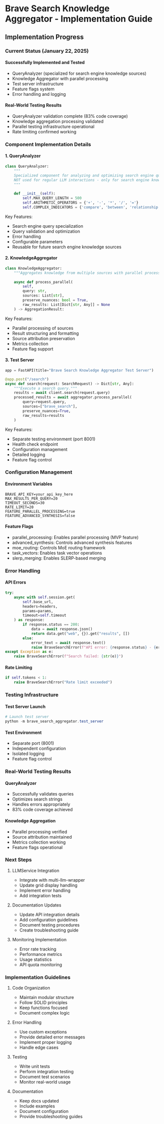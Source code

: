 # Brave Search Knowledge Aggregator - Implementation Guide

## Implementation Progress

### Current Status (January 22, 2025)

#### Successfully Implemented and Tested
- QueryAnalyzer (specialized for search engine knowledge sources)
- Knowledge Aggregator with parallel processing
- Test server infrastructure
- Feature flags system
- Error handling and logging

#### Real-World Testing Results
- QueryAnalyzer validation complete (83% code coverage)
- Knowledge aggregation processing validated
- Parallel testing infrastructure operational
- Rate limiting confirmed working

### Component Implementation Details

#### 1. QueryAnalyzer
```python
class QueryAnalyzer:
    """
    Specialized component for analyzing and optimizing search engine queries.
    NOT used for regular LLM interactions - only for search engine knowledge sources.
    """
    
    def __init__(self):
        self.MAX_QUERY_LENGTH = 500
        self.ARITHMETIC_OPERATORS = {'+', '-', '*', '/', '='}
        self.COMPLEX_INDICATORS = {'compare', 'between', 'relationship', 'correlation', 'difference'}
```

Key Features:
- Search engine query specialization
- Query validation and optimization
- Error handling
- Configurable parameters
- Reusable for future search engine knowledge sources

#### 2. KnowledgeAggregator
```python
class KnowledgeAggregator:
    """Aggregates knowledge from multiple sources with parallel processing."""
    
    async def process_parallel(
        self,
        query: str,
        sources: List[str],
        preserve_nuances: bool = True,
        raw_results: List[Dict[str, Any]] = None
    ) -> AggregationResult:
```

Key Features:
- Parallel processing of sources
- Result structuring and formatting
- Source attribution preservation
- Metrics collection
- Feature flag support

#### 3. Test Server
```python
app = FastAPI(title="Brave Search Knowledge Aggregator Test Server")

@app.post("/search")
async def search(request: SearchRequest) -> Dict[str, Any]:
    """Execute a search query."""
    results = await client.search(request.query)
    processed_results = await aggregator.process_parallel(
        query=request.query,
        sources=["brave_search"],
        preserve_nuances=True,
        raw_results=results
    )
```

Key Features:
- Separate testing environment (port 8001)
- Health check endpoint
- Configuration management
- Detailed logging
- Feature flag control

### Configuration Management

#### Environment Variables
```plaintext
BRAVE_API_KEY=your_api_key_here
MAX_RESULTS_PER_QUERY=20
TIMEOUT_SECONDS=30
RATE_LIMIT=20
FEATURE_PARALLEL_PROCESSING=true
FEATURE_ADVANCED_SYNTHESIS=false
```

#### Feature Flags
- parallel_processing: Enables parallel processing (MVP feature)
- advanced_synthesis: Controls advanced synthesis features
- moe_routing: Controls MoE routing framework
- task_vectors: Enables task vector operations
- slerp_merging: Enables SLERP-based merging

### Error Handling

#### API Errors
```python
try:
    async with self.session.get(
        self.base_url,
        headers=headers,
        params=params,
        timeout=self.timeout
    ) as response:
        if response.status == 200:
            data = await response.json()
            return data.get("web", {}).get("results", [])
        else:
            error_text = await response.text()
            raise BraveSearchError(f"API error: {response.status} - {error_text}")
except Exception as e:
    raise BraveSearchError(f"Search failed: {str(e)}")
```

#### Rate Limiting
```python
if self.tokens < 1:
    raise BraveSearchError("Rate limit exceeded")
```

### Testing Infrastructure

#### Test Server Launch
```powershell
# Launch test server
python -m brave_search_aggregator.test_server
```

#### Test Environment
- Separate port (8001)
- Independent configuration
- Isolated logging
- Feature flag control

### Real-World Testing Results

#### QueryAnalyzer
- Successfully validates queries
- Optimizes search strings
- Handles errors appropriately
- 83% code coverage achieved

#### Knowledge Aggregation
- Parallel processing verified
- Source attribution maintained
- Metrics collection working
- Feature flags operational

### Next Steps

1. LLMService Integration
   - Integrate with multi-llm-wrapper
   - Update grid display handling
   - Implement error handling
   - Add integration tests

2. Documentation Updates
   - Update API integration details
   - Add configuration guidelines
   - Document testing procedures
   - Create troubleshooting guide

3. Monitoring Implementation
   - Error rate tracking
   - Performance metrics
   - Usage statistics
   - API quota monitoring

### Implementation Guidelines

1. Code Organization
   - Maintain modular structure
   - Follow SOLID principles
   - Keep functions focused
   - Document complex logic

2. Error Handling
   - Use custom exceptions
   - Provide detailed error messages
   - Implement proper logging
   - Handle edge cases

3. Testing
   - Write unit tests
   - Perform integration testing
   - Document test scenarios
   - Monitor real-world usage

4. Documentation
   - Keep docs updated
   - Include examples
   - Document configuration
   - Provide troubleshooting guides